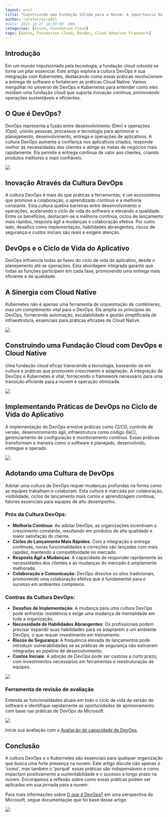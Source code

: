 ```yaml
---
layout: post
title: "Construindo uma Fundação Sólida para a Nuvem: A importancia da Cultura DevOps e sua Sinergia com Cloud Native na Fundação Cloud"
author: rafaferreira011
#date: 2023-10-27 18:30:00 -500
categories: [Azure, Foundation Cloud]
tags: [Azure, Foundation Cloud, DevOps, Cloud Adoption Framework]
---
```


## Introdução
Em um mundo impulsionado pela tecnologia, a fundação cloud *robusta* se torna um pilar essencial. Este artigo explora a cultura DevOps e sua integração com Kubernetes, destacando como essas práticas revolucionam a entrega de software e fortalecem as práticas Cloud Native. Vamos mergulhar no universo de DevOps e Kubernetes para entender como eles moldam uma fundação cloud que suporta inovação contínua, promovendo operações sustentáveis e eficientes.

## O Que é DevOps?
DevOps representa a fusão entre desenvolvimento (Dev) e operações (Ops), unindo pessoas, processos e tecnologia para aprimorar o planejamento, desenvolvimento, entrega e operações de aplicativos. A cultura DevOps aumenta a confiança nos aplicativos criados, responde melhor às necessidades dos clientes e atinge as metas de negócios mais rapidamente. Ela permite a entrega contínua de valor aos clientes, criando produtos melhores e mais confiáveis.

![](/assets/img/posts/2023-12-29-devops-foundation-cloud01.png)

## Inovação Através da Cultura DevOps
A cultura DevOps é mais do que práticas e ferramentas; é um ecossistema que promove a colaboração, o aprendizado contínuo e a melhoria constante. Esta cultura quebra barreiras entre desenvolvimento e operações, acelerando o ciclo de vida do software e elevando a qualidade. Entre os benefícios, destacam-se a melhoria contínua, ciclos de lançamento mais rápidos, resposta ágil a mudanças e colaboração efetiva. Por outro lado, desafios como implementação, habilidades abrangentes, riscos de segurança e custos iniciais são reais e exigem atenção.

## DevOps e o Ciclo de Vida do Aplicativo
DevOps influencia todas as fases do ciclo de vida do aplicativo, desde o planejamento até as operações. Esta abordagem integrada garante que todas as funções participem em cada fase, promovendo uma entrega mais eficiente e de qualidade.

## A Sinergia com Cloud Native
Kubernetes não é apenas uma ferramenta de orquestração de contêineres, mas um complemento vital para o DevOps. Ele amplia os princípios do DevOps, fornecendo automação, escalabilidade e gestão simplificada de infraestrutura, essenciais para práticas eficazes de Cloud Native.

![](/assets/img/posts/2023-12-29-devops-foundation-cloud04.png)

## Construindo uma Fundação Cloud com DevOps e Cloud Native
Uma fundação cloud eficaz transcende a tecnologia, baseando-se em cultura e práticas que promovem crescimento e adaptação. A integração de DevOps e Kubernetes é vital, fornecendo o framework necessário para uma transição eficiente para a nuvem e operação otimizada.

![](/assets/img/posts/2023-12-29-devops-foundation-cloud05.png)

## Implementando Práticas de DevOps no Ciclo de Vida do Aplicativo
A implementação do DevOps envolve práticas como CI/CD, controle de versão, desenvolvimento ágil, infraestrutura como código (IaC), gerenciamento de configuração e monitoramento contínuo. Essas práticas transformam a maneira como o software é planejado, desenvolvido, entregue e operado.

![](/assets/img/posts/2023-12-29-devops-foundation-cloud02.png)


## Adotando uma Cultura de DevOps
Adotar uma cultura de DevOps requer mudanças profundas na forma como as equipes trabalham e colaboram. Esta cultura é marcada por colaboração, visibilidade, ciclos de lançamento mais curtos e aprendizagem contínua, fatores essenciais para equipes de alto desempenho.

### Prós da Cultura DevOps:
- **Melhoria Contínua**: Ao adotar DevOps, as organizações incentivam o crescimento constante, resultando em produtos de alta qualidade e maior satisfação do cliente.
- **Ciclos de Lançamento Mais Rápidos**: Com a integração e entrega contínuas, novas funcionalidades e correções são lançadas com mais rapidez, mantendo a competitividade no mercado.
- **Resposta Ágil a Mudanças**: A capacidade de responder rapidamente às necessidades dos clientes e às mudanças do mercado é amplamente melhorada.
- **Colaboração e Comunicação**: DevOps dissolve os silos tradicionais, promovendo uma colaboração efetiva que é fundamental para o sucesso em ambientes complexos.

### Contras da Cultura DevOps:
- **Desafios de Implementação**: A mudança para uma cultura DevOps pode enfrentar resistência e exige uma mudança de mentalidade em toda a organização.
- **Necessidade de Habilidades Abrangentes**: Os profissionais podem precisar expandir suas habilidades para se adaptarem a um ambiente DevOps, o que requer investimento em treinamento.
- **Riscos de Segurança**: A frequência elevada de lançamentos pode introduzir vulnerabilidades se as práticas de segurança não estiverem integradas ao pipeline de desenvolvimento.
- **Custos Iniciais**: A adoção de DevOps pode ser custosa a curto prazo, com investimentos necessários em ferramentas e reestruturação de equipes.

![](/assets/img/posts/2023-12-29-devops-foundation-cloud03.png)

### Ferramenta de revisão de avaliação

Entenda as funcionalidades atuais em todo o ciclo de vida da versão do software e identifique rapidamente as oportunidades de aprimoramento com base nas práticas de DevOps da Microsoft.

![](/assets/img/posts/2023-12-29-devops-foundation-cloud06.png)

Inicie sua avaliação com a [Avaliação de capacidade de DevOps](https://learn.microsoft.com/pt-br/assessments/56ec577c-acb6-4c7b-ad13-e224b0846153/).

## Conclusão
A cultura DevOps e o Kubernetes são essenciais para qualquer organização que busca uma forte presença na nuvem. Este artigo discute não apenas o 'como', mas também o 'porquê' essas práticas são indispensáveis e como impactam positivamente a sustentabilidade e o sucesso a longo prazo na nuvem. Encorajamos a reflexão sobre como essas práticas podem ser aplicadas em sua jornada para a nuvem.

Para mais informações sobre [O que é DevOps?](https://learn.microsoft.com/pt-br/devops/what-is-devops) em uma perspectiva da Microsoft, segue documentação que foi base desse artigo.

![](/assets/img/posts/2023-12-04-foundation-cloud3.png)

